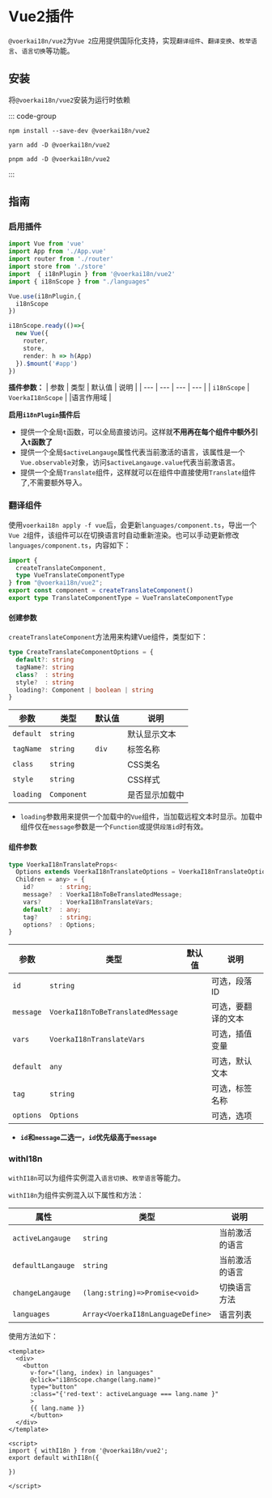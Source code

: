 # Vue2插件

`@voerkai18n/vue2`为`Vue 2`应用提供国际化支持，实现`翻译组件`、`翻译变换`、`枚举语言`、`语言切换`等功能。

## 安装

将`@voerkai18n/vue2`安装为运行时依赖

::: code-group

```npm
npm install --save-dev @voerkai18n/vue2
```

```yarn
yarn add -D @voerkai18n/vue2
```

```pnpm
pnpm add -D @voerkai18n/vue2
```
:::
 
## 指南

### 启用插件

```ts {5,8-10}
import Vue from 'vue'
import App from './App.vue'
import router from './router'
import store from './store'
import  { i18nPlugin } from '@voerkai18n/vue2'
import { i18nScope } from "./languages" 

Vue.use(i18nPlugin,{
  i18nScope
})

i18nScope.ready(()=>{
  new Vue({
    router,
    store,
    render: h => h(App)
  }).$mount('#app')
})
```

**插件参数：**
| 参数 | 类型 | 默认值 | 说明 |
| --- | --- | --- | --- |
| `i18nScope` |  `VoerkaI18nScope` |   |语言作用域 |


**启用`i18nPlugin`插件后**

- 提供一个全局`t`函数，可以全局直接访问。这样就**不用再在每个组件中额外引入`t`函数了**
- 提供一个全局`$activeLangauge`属性代表当前激活的语言，该属性是一个`Vue.observable`对象，访问`$activeLangauge.value`代表当前激语言。
- 提供一个全局`Translate`组件，这样就可以在组件中直接使用`Translate`组件了,不需要额外导入。

### 翻译组件

使用`voerkai18n apply -f vue`后，会更新`languages/component.ts`，导出一个`Vue 2`组件，该组件可以在切换语言时自动重新渲染。也可以手动更新修改`languages/component.ts`，内容如下：

```ts
import { 
  createTranslateComponent, 
  type VueTranslateComponentType 
} from "@voerkai18n/vue2";
export const component = createTranslateComponent()
export type TranslateComponentType = VueTranslateComponentType
```

#### 创建参数

`createTranslateComponent`方法用来构建Vue组件，类型如下：

```ts
type CreateTranslateComponentOptions = {
  default?: string
  tagName?: string 
  class?  : string
  style?  : string
  loading?: Component | boolean | string
}
```

| 参数 | 类型 | 默认值 | 说明 |
| --- | --- | --- | --- |
| `default` |  `string`    |       | 默认显示文本   |
| `tagName` |  `string`    | `div` | 标签名称       |
| `class`   |  `string`    |       | CSS类名        |
| `style`   |  `string`    |       | CSS样式        |
| `loading` |  `Component` |       | 是否显示加载中  |


- `loading`参数用来提供一个加载中的`Vue`组件，当加载远程文本时显示。加载中组件仅在`message`参数是一个`Function`或提供`段落id`时有效。

#### 组件参数

```ts
type VoerkaI18nTranslateProps<
  Options extends VoerkaI18nTranslateOptions = VoerkaI18nTranslateOptions,
  Children = any> = {
    id?       : string;
    message?  : VoerkaI18nToBeTranslatedMessage;
    vars?     : VoerkaI18nTranslateVars;
    default?  : any;
    tag?      : string;
    options?  : Options;
}
```

| 参数 | 类型 | 默认值 | 说明 |
| --- | --- | --- | --- |
| `id` |  `string` |  | 可选，段落ID |
| `message` |  `VoerkaI18nToBeTranslatedMessage` |  | 可选，要翻译的文本 |
| `vars` |  `VoerkaI18nTranslateVars` |  | 可选，插值变量 |
| `default` |  `any` |  | 可选，默认文本 |
| `tag` |  `string` |  | 可选，标签名称 |
| `options` |  `Options` |  | 可选，选项 |

- **`id`和`message`二选一，`id`优先级高于`message`**
 
 
### withI18n

`withI18n`可以为组件实例混入`语言切换`、`枚举语言`等能力。

`withI18n`为组件实例混入以下属性和方法：

| 属性 | 类型 | 说明 |
| --- | --- | --- |
| `activeLangauge` |  `string` | 当前激活的语言 |
| `defaultLangauge` |  `string` | 当前激活的语言 |
| `changeLangauge` |  `(lang:string)=>Promise<void>` | 切换语言方法 |
| `languages` |  `Array<VoerkaI18nLanguageDefine>` | 语言列表 |


使用方法如下：

```vue
<template>
  <div>
    <button  
      v-for="(lang, index) in languages"
      @click="i18nScope.change(lang.name)"
      type="button"       
      :class="{'red-text': activeLanguage === lang.name }"
      >  
      {{ lang.name }}     
      </button>
  </div>
</template>

<script>
import { withI18n } from '@voerkai18n/vue2';    
export default withI18n({

})

</script>
```

